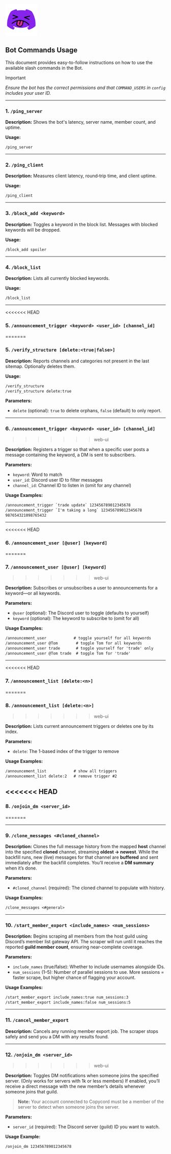 <p align="left">
  <img src="../logo/logo.png" alt="Copycord Logo" width="100"/>
</p>

## Bot Commands Usage

This document provides easy-to-follow instructions on how to use the available slash commands in the Bot.

> [!IMPORTANT]
> *Ensure the bot has the correct permissions and that `COMMAND_USERS` in `config` includes your user ID.*

---

### 1. `/ping_server`

**Description:** Shows the bot's latency, server name, member count, and uptime.

**Usage:**

```
/ping_server
```

---

### 2. `/ping_client`

**Description:** Measures client latency, round‑trip time, and client uptime.

**Usage:**

```
/ping_client
```

---

### 3. `/block_add <keyword>`

**Description:** Toggles a keyword in the block list. Messages with blocked keywords will be dropped.

**Usage:**

```
/block_add spoiler
```

---

### 4. `/block_list`

**Description:** Lists all currently blocked keywords.

**Usage:**

```
/block_list
```

---

<<<<<<< HEAD

### 5. `/announcement_trigger <keyword> <user_id> [channel_id]`
=======
### 5. `/verify_structure [delete:<true|false>]`

**Description:** Reports channels and categories not present in the last sitemap. Optionally deletes them.

**Usage:**

```
/verify_structure
/verify_structure delete:true
```

**Parameters:**

* `delete` (optional): `true` to delete orphans, `false` (default) to only report.


---


### 6. `/announcement_trigger <keyword> <user_id> [channel_id]`
>>>>>>> web-ui

**Description:** Registers a trigger so that when a specific user posts a message containing the keyword, a DM is sent to subscribers.

**Parameters:**

* `keyword`: Word to match
* `user_id`: Discord user ID to filter messages
* `channel_id`: Channel ID to listen in (omit for any channel)

**Usage Examples:**

```
/announcement_trigger `trade update` 123456789012345678
/announcement_trigger `I'm taking a long` 123456789012345678 987654321098765432
```

---

<<<<<<< HEAD
### 6. `/announcement_user [@user] [keyword]`
=======
### 7. `/announcement_user [@user] [keyword]`
>>>>>>> web-ui

**Description:** Subscribes or unsubscribes a user to announcements for a keyword—or all keywords.

**Parameters:**

* `@user` (optional): The Discord user to toggle (defaults to yourself)
* `keyword` (optional): The keyword to subscribe to (omit for all)

**Usage Examples:**

```
/announcement_user            # toggle yourself for all keywords
/announcement_user @Tom        # toggle Tom for all keywords
/announcement_user trade       # toggle yourself for 'trade' only
/announcement_user @Tom trade  # toggle Tom for 'trade'
```

---

<<<<<<< HEAD
### 7. `/announcement_list [delete:<n>]`
=======
### 8. `/announcement_list [delete:<n>]`
>>>>>>> web-ui

**Description:** Lists current announcement triggers or deletes one by its index.

**Parameters:**

* `delete`: The 1-based index of the trigger to remove

**Usage Examples:**

```
/announcement_list            # show all triggers
/announcement_list delete:2   # remove trigger #2
```
<<<<<<< HEAD
---

### 8. `/onjoin_dm <server_id>`
=======


---

### 9. `/clone_messages <#cloned_channel>`

**Description:** Clones the full message history from the mapped **host** channel into the specified **cloned** channel, streaming **oldest → newest**. While the backfill runs, new (live) messages for that channel are **buffered** and sent immediately after the backfill completes. You’ll receive a **DM summary** when it’s done.

**Parameters:**

* `#cloned_channel` (required): The cloned channel to populate with history.

**Usage Examples:**

```
/clone_messages <#general>
```

---

### 10. `/start_member_export <include_names> <num_sessions>`

**Description:** Begins scraping all members from the host guild using Discord’s member list gateway API. The scraper will run until it reaches the reported **guild member count**, ensuring near-complete coverage.  

**Parameters:**
* `include_names` (true/false): Whether to include usernames alongside IDs.  
* `num_sessions` (1–5): Number of parallel sessions to use. More sessions = faster scrape, but higher chance of flagging your account.

**Usage Examples:**

```
/start_member_export include_names:true num_sessions:3
/start_member_export include_names:false num_sessions:5
```

---

### 11. `/cancel_member_export`

**Description:** Cancels any running member export job. The scraper stops safely and send you a DM with any results found.

---

### 12. `/onjoin_dm <server_id>`
>>>>>>> web-ui

**Description:** Toggles DM notifications when someone joins the specified server. (Only works for servers with 1k or less members)
If enabled, you’ll receive a direct message with the new member’s details whenever someone joins that guild.
> **Note:** Your account connected to Copycord must be a member of the server to detect when someone joins the server.

**Parameters:**
* `server_id` (required): The Discord server (guild) ID you want to watch.

**Usage Example:**


```
/onjoin_dm 123456789012345678
```
